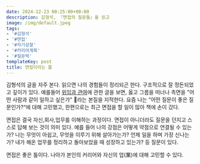 ```yaml
---
date: 2024-12-23 00:25:00+00:00
description: 김형석, 『면접의 질문들』을 읽고
image: /img/default.jpeg
tags:
- '#김형석'
- '#면접'
- '#자기성찰'
- '#커리어계획'
- '#질문력'
templateKey: post
title: 면접이라는 틀
---
```


김형석의 글을 자주 본다. 읽으면 나의 경험들이 정리되곤 한다. 구조적으로 잘 정돈되었고 깊이가 있다. 예를들어 [위임과 관여](https://www.linkedin.com/posts/divercity_%EC%9C%84%EC%9E%84%EC%9D%84-%ED%95%98%EB%8A%94-%EA%B2%83%EC%9D%B4-%EC%A2%8B%EC%9D%80%EC%A7%80-%EA%B4%80%EC%97%AC%EB%A5%BC-%ED%95%98%EB%8A%94-%EA%B2%83%EC%9D%B4-%EC%A2%8B%EC%9D%80%EC%A7%80-%EA%B3%A0%EB%AF%BC%ED%95%98%EB%8A%94-%EB%A6%AC%EB%8D%94%EA%B0%80-%EB%A7%8E%EB%8B%A4-activity-7270618174646042624-E-FW?utm_source=share&utm_medium=member_desktop)에 관한 글을 보면,  옳고 그름을 떠너나 측면을  "어떤 사람과 같이 일하고 싶은가" 라는 본질을 지적한다. 요즘 나는  “어떤 질문이 좋은 질문인가?“에 대해 고민했고, 한편으로는 최근 면접을 할 일이 많아 책에 손이 갔다.

면접은 결국 자신,회사,업무를 이해하는 과정이다. 면접이 아니더라도 질문을 던지고 스스로 답해 보는 것이 의미 있다. 예를 들어 나의 강점은 어떻게 약점으로 연결될 수 있는가? 나는 무엇이 아쉽고, 무엇을 이루기 위해 살아가는가? 언제 일을 하며 가장 신나는가? 내가 해온 업무를 정리하고 돌아보았을 때 성장하고 있는가? 등 질문이 있다. 

면접은 좋은 틀이다. 나아가 본인의 커리어와 자신의 업(業)에 대해 고민할 수 있다.